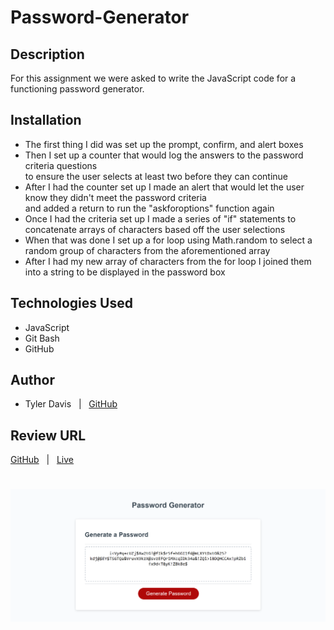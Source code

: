 # Password-Generator

## Description
For this assignment we were asked to write the JavaScript code for a functioning password generator.

## Installation
* The first thing I did was set up the prompt, confirm, and alert boxes
* Then I set up a counter that would log the answers to the password criteria questions </br> to ensure the user selects at least two before they can continue
* After I had the counter set up I made an alert that would let the user know they didn't meet the password criteria </br> and added a return to run the "askforoptions" function again
* Once I had the criteria set up I made a series of "if" statements to concatenate arrays of characters based off the user selections 
* When that was done I set up a for loop using Math.random to select a random group of characters from the aforementioned array
* After I had my new array of characters from the for loop I joined them into a string to be displayed in the password box

## Technologies Used
* JavaScript
* Git Bash
* GitHub

## Author
* Tyler Davis &nbsp; | &nbsp; [GitHub](https://github.com/Twdavis85)

## Review URL
[GitHub](https://github.com/Twdavis85/Password-Generator) &nbsp; | &nbsp; 
[Live](https://twdavis85.github.io/Password-Generator/)

#

![The Password Generator application after a password has been generated.](./images/screenshot.png)